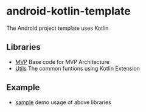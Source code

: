 # android-kotlin-template
The Android project template uses Kotlin

## Libraries
 
 * [MVP](./mvp) Base code for MVP Architecture
 * [Utils](./utils) The common funtions using Kotlin Extension

## Example

 * [sample](./app) demo usage of above libraries
